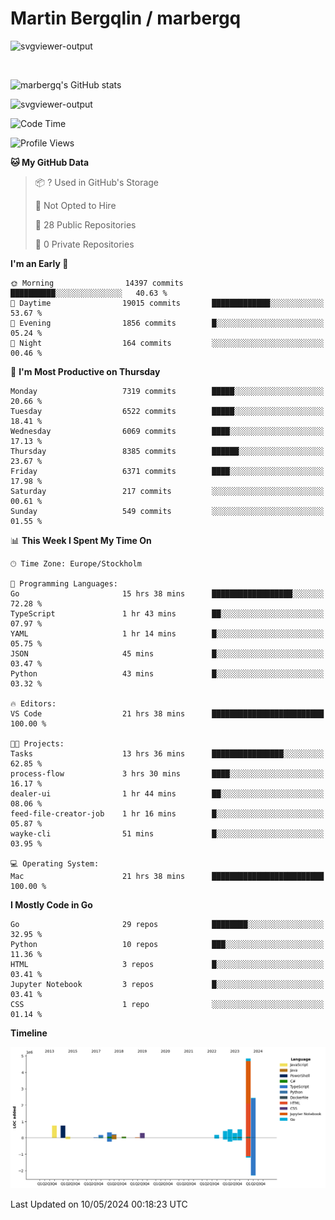 # Martin Bergqlin / marbergq

![svgviewer-output](https://user-images.githubusercontent.com/2405410/206014777-22d41ecb-c24f-421d-b7d9-bba2cb5bb0de.svg)

<br>

<!--- [![Martin's Week](https://github-readme-stats.vercel.app/api/wakatime?username=marbergq&theme=dark)](https://github.com/anuraghazra/github-readme-stats) -->

![marbergq's GitHub stats](https://github-readme-stats.vercel.app/api?username=marbergq&count_private=true&show_icons=true)

![svgviewer-output](https://wakatime.com/badge/user/3f0a2069-6683-4e19-9a4a-7d21ea815067.svg)

<!--START_SECTION:waka-->
![Code Time](http://img.shields.io/badge/Code%20Time-4%2C033%20hrs%2048%20mins-blue)

![Profile Views](http://img.shields.io/badge/Profile%20Views-0-blue)

**🐱 My GitHub Data** 

> 📦 ? Used in GitHub's Storage 
 > 
> 🚫 Not Opted to Hire
 > 
> 📜 28 Public Repositories 
 > 
> 🔑 0 Private Repositories 
 > 
**I'm an Early 🐤** 

```text
🌞 Morning                14397 commits       ██████████░░░░░░░░░░░░░░░   40.63 % 
🌆 Daytime                19015 commits       █████████████░░░░░░░░░░░░   53.67 % 
🌃 Evening                1856 commits        █░░░░░░░░░░░░░░░░░░░░░░░░   05.24 % 
🌙 Night                  164 commits         ░░░░░░░░░░░░░░░░░░░░░░░░░   00.46 % 
```
📅 **I'm Most Productive on Thursday** 

```text
Monday                   7319 commits        █████░░░░░░░░░░░░░░░░░░░░   20.66 % 
Tuesday                  6522 commits        █████░░░░░░░░░░░░░░░░░░░░   18.41 % 
Wednesday                6069 commits        ████░░░░░░░░░░░░░░░░░░░░░   17.13 % 
Thursday                 8385 commits        ██████░░░░░░░░░░░░░░░░░░░   23.67 % 
Friday                   6371 commits        ████░░░░░░░░░░░░░░░░░░░░░   17.98 % 
Saturday                 217 commits         ░░░░░░░░░░░░░░░░░░░░░░░░░   00.61 % 
Sunday                   549 commits         ░░░░░░░░░░░░░░░░░░░░░░░░░   01.55 % 
```


📊 **This Week I Spent My Time On** 

```text
🕑︎ Time Zone: Europe/Stockholm

💬 Programming Languages: 
Go                       15 hrs 38 mins      ██████████████████░░░░░░░   72.28 % 
TypeScript               1 hr 43 mins        ██░░░░░░░░░░░░░░░░░░░░░░░   07.97 % 
YAML                     1 hr 14 mins        █░░░░░░░░░░░░░░░░░░░░░░░░   05.75 % 
JSON                     45 mins             █░░░░░░░░░░░░░░░░░░░░░░░░   03.47 % 
Python                   43 mins             █░░░░░░░░░░░░░░░░░░░░░░░░   03.32 % 

🔥 Editors: 
VS Code                  21 hrs 38 mins      █████████████████████████   100.00 % 

🐱‍💻 Projects: 
Tasks                    13 hrs 36 mins      ████████████████░░░░░░░░░   62.85 % 
process-flow             3 hrs 30 mins       ████░░░░░░░░░░░░░░░░░░░░░   16.17 % 
dealer-ui                1 hr 44 mins        ██░░░░░░░░░░░░░░░░░░░░░░░   08.06 % 
feed-file-creator-job    1 hr 16 mins        █░░░░░░░░░░░░░░░░░░░░░░░░   05.87 % 
wayke-cli                51 mins             █░░░░░░░░░░░░░░░░░░░░░░░░   03.95 % 

💻 Operating System: 
Mac                      21 hrs 38 mins      █████████████████████████   100.00 % 
```

**I Mostly Code in Go** 

```text
Go                       29 repos            ████████░░░░░░░░░░░░░░░░░   32.95 % 
Python                   10 repos            ███░░░░░░░░░░░░░░░░░░░░░░   11.36 % 
HTML                     3 repos             █░░░░░░░░░░░░░░░░░░░░░░░░   03.41 % 
Jupyter Notebook         3 repos             █░░░░░░░░░░░░░░░░░░░░░░░░   03.41 % 
CSS                      1 repo              ░░░░░░░░░░░░░░░░░░░░░░░░░   01.14 % 
```



**Timeline**

![Lines of Code chart](https://raw.githubusercontent.com/marbergq/marbergq/main/assets/bar_graph.png)


 Last Updated on 10/05/2024 00:18:23 UTC
<!--END_SECTION:waka-->
